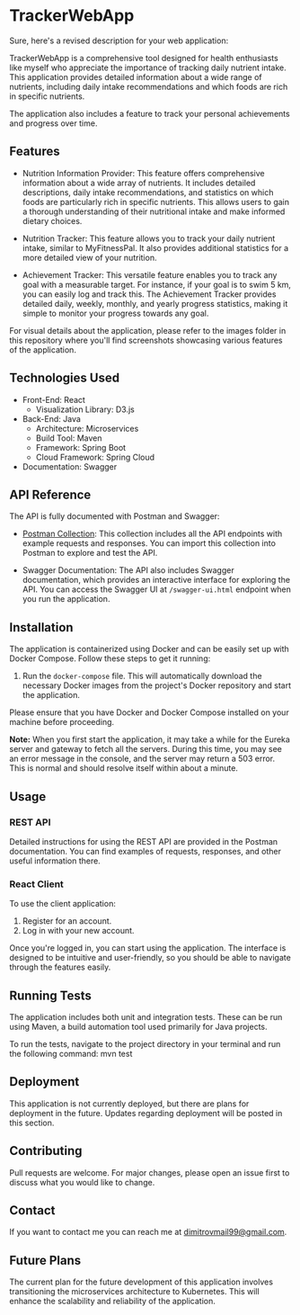 # TrackerWebApp

Sure, here's a revised description for your web application:

TrackerWebApp is a comprehensive tool designed for health enthusiasts like myself who appreciate the importance of tracking daily nutrient intake. This application provides detailed information about a wide range of nutrients, including daily intake recommendations and which foods are rich in specific nutrients. 

The application also includes a feature to track your personal achievements and progress over time. 

## Features

- Nutrition Information Provider:
This feature offers comprehensive information about a wide array of nutrients. It includes detailed descriptions, daily intake recommendations, and statistics on which foods are particularly rich in specific nutrients. This allows users to gain a thorough understanding of their nutritional intake and make informed dietary choices.

- Nutrition Tracker:
This feature allows you to track your daily nutrient intake, similar to MyFitnessPal. It also provides additional statistics for a more detailed view of your nutrition.

- Achievement Tracker:
This versatile feature enables you to track any goal with a measurable target. For instance, if your goal is to swim 5 km, you can easily log and track this. The Achievement Tracker provides detailed daily, weekly, monthly, and yearly progress statistics, making it simple to monitor your progress towards any goal.

For visual details about the application, please refer to the images folder in this repository where you'll find screenshots showcasing various features of the application.

## Technologies Used

- Front-End: React
  - Visualization Library: D3.js
- Back-End: Java
  - Architecture: Microservices
  - Build Tool: Maven
  - Framework: Spring Boot
  - Cloud Framework: Spring Cloud
- Documentation: Swagger

## API Reference

The API is fully documented with Postman and Swagger:

- [Postman Collection](https://documenter.getpostman.com/view/26519722/2s9Ykhh4Qv): This collection includes all the API endpoints with example requests and responses. You can import this collection into Postman to explore and test the API.

- Swagger Documentation: The API also includes Swagger documentation, which provides an interactive interface for exploring the API. You can access the Swagger UI at `/swagger-ui.html` endpoint when you run the application.

## Installation

The application is containerized using Docker and can be easily set up with Docker Compose. Follow these steps to get it running:

1. Run the `docker-compose` file. This will automatically download the necessary Docker images from the project's Docker repository and start the application.

Please ensure that you have Docker and Docker Compose installed on your machine before proceeding.

**Note:** When you first start the application, it may take a while for the Eureka server and gateway to fetch all the servers. During this time, you may see an error message in the console, and the server may return a 503 error. This is normal and should resolve itself within about a minute.

## Usage

### REST API

Detailed instructions for using the REST API are provided in the Postman documentation. You can find examples of requests, responses, and other useful information there.

### React Client

To use the client application:

1. Register for an account.
2. Log in with your new account.

Once you're logged in, you can start using the application. The interface is designed to be intuitive and user-friendly, so you should be able to navigate through the features easily.

## Running Tests

The application includes both unit and integration tests. These can be run using Maven, a build automation tool used primarily for Java projects.

To run the tests, navigate to the project directory in your terminal and run the following command: mvn test

## Deployment

This application is not currently deployed, but there are plans for deployment in the future. Updates regarding deployment will be posted in this section.

## Contributing

Pull requests are welcome. For major changes, please open an issue first to discuss what you would like to change.

## Contact

If you want to contact me you can reach me at dimitrovmail99@gmail.com.

## Future Plans

The current plan for the future development of this application involves transitioning the microservices architecture to Kubernetes. This will enhance the scalability and reliability of the application.
